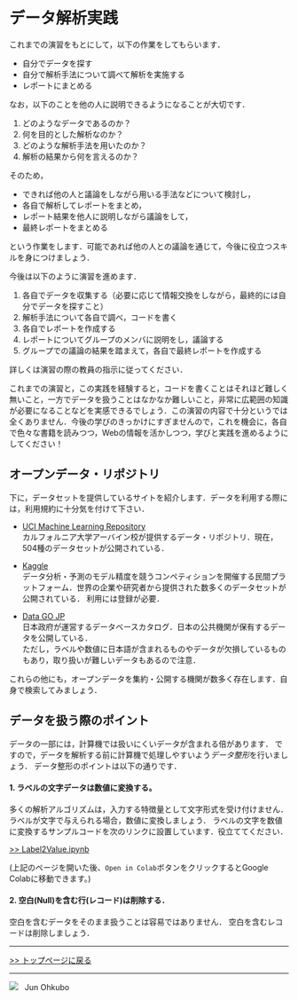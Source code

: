 # データ解析実践

これまでの演習をもとにして，以下の作業をしてもらいます．

- 自分でデータを探す
- 自分で解析手法について調べて解析を実施する
- レポートにまとめる

なお，以下のことを他の人に説明できるようになることが大切です．

1. どのようなデータであるのか？
1. 何を目的とした解析なのか？
1. どのような解析手法を用いたのか？
1. 解析の結果から何を言えるのか？

そのため，

- できれば他の人と議論をしながら用いる手法などについて検討し，
- 各自で解析してレポートをまとめ，
- レポート結果を他人に説明しながら議論をして，
- 最終レポートをまとめる

という作業をします．可能であれば他の人との議論を通じて，今後に役立つスキルを身につけましょう．

今後は以下のように演習を進めます．

1. 各自でデータを収集する（必要に応じて情報交換をしながら，最終的には自分でデータを探すこと）
1. 解析手法について各自で調べ，コードを書く
1. 各自でレポートを作成する
1. レポートについてグループのメンバに説明をし，議論する
1. グループでの議論の結果を踏まえて，各自で最終レポートを作成する

詳しくは演習の際の教員の指示に従ってください．

これまでの演習と，この実践を経験すると，コードを書くことはそれほど難しく無いこと，一方でデータを扱うことはなかなか難しいこと，非常に広範囲の知識が必要になることなどを実感できるでしょう．この演習の内容で十分というでは全くありません．今後の学びのきっかけにすぎませんので，これを機会に，各自で色々な書籍を読みつつ，Webの情報を活かしつつ，学びと実践を進めるようにしてください！

## オープンデータ・リポジトリ

下に，データセットを提供しているサイトを紹介します．データを利用する際には，利用規約に十分気を付けて下さい．

- [UCI Machine Learning Repository](https://archive.ics.uci.edu/ml/index.php)  
  カルフォルニア大学アーバイン校が提供するデータ・リポジトリ．現在，504種のデータセットが公開されている．
  
- [Kaggle](https://www.kaggle.com/datasets)  
  データ分析・予測のモデル精度を競うコンペティションを開催する民間プラットフォーム．世界の企業や研究者から提供された数多くのデータセットが公開されている．
  利用には登録が必要．
  
- [Data GO JP](https://www.data.go.jp/data/dataset)  
  日本政府が運営するデータベースカタログ．日本の公共機関が保有するデータを公開している．  
  ただし，ラベルや数値に日本語が含まれるものやデータが欠損しているものもあり，取り扱いが難しいデータもあるので注意．
  
これらの他にも，オープンデータを集約・公開する機関が数多く存在します．自身で検索してみましょう．

## データを扱う際のポイント

データの一部には，計算機では扱いにくいデータが含まれる倍があります．
ですので，データを解析する前に計算機で処理しやすいよう*データ整形*を行いましょう．
データ整形のポイントは以下の通りです．

#### 1.  ラベルの文字データは数値に変換する。

多くの解析アルゴリズムは，入力する特徴量として文字形式を受け付けません．ラベルが文字で与えられる場合，数値に変換しましょう．
ラベルの文字を数値に変換するサンプルコードを次のリンクに設置しています．役立ててください．

[>> Label2Value.ipynb](https://github.com/YosukeSugiura/datamining-excercise/blob/master/5_excercise/Label2Value.ipynb)

(上記のページを開いた後、`Open in Colab`ボタンをクリックするとGoogle Colabに移動できます。)

#### 2.  空白(Null)を含む行(レコード)は削除する．

空白を含むデータをそのまま扱うことは容易ではありません．
空白を含むレコードは削除しましょう．

***
[>> トップページに戻る](../README.md)
***
<img src="https://i.creativecommons.org/l/by-nc-sa/4.0/88x31.png"> &nbsp; Jun Ohkubo
